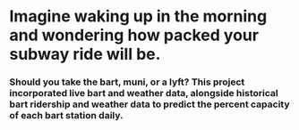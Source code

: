 # Imagine waking up in the morning and wondering how packed your subway ride will be.
###  Should you take the bart, muni, or a lyft? This project incorporated live bart and weather data, alongside historical bart ridership and weather data to predict the percent capacity of each bart station daily. 

